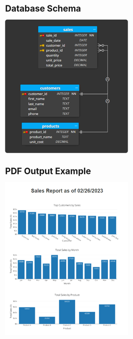 # Database Schema
<img src="sales_db_schema.png" width="400" alt="DB Schema">

# PDF Output Example
<img src="pdf_output_demo.png" width="400" alt="PDF Output Demo">
